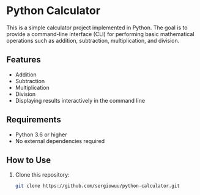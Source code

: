 # Python Calculator

This is a simple calculator project implemented in Python. The goal is to provide a command-line interface (CLI) for performing basic mathematical operations such as addition, subtraction, multiplication, and division.

## Features

- Addition
- Subtraction
- Multiplication
- Division
- Displaying results interactively in the command line

## Requirements

- Python 3.6 or higher
- No external dependencies required

## How to Use

1. Clone this repository:
   ```bash
   git clone https://github.com/sergiowuu/python-calculator.git
